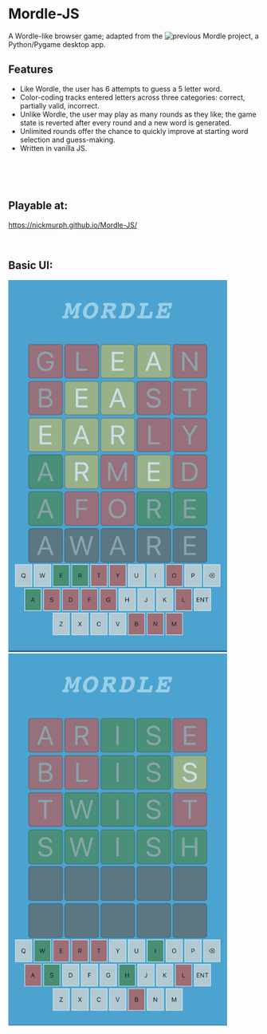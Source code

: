 # Mordle-JS
A Wordle-like browser game; adapted from the ![previous Mordle project](https://github.com/nickmurph/Mordle), a Python/Pygame desktop app.

## Features
- Like Wordle, the user has 6 attempts to guess a 5 letter word.
- Color-coding tracks entered letters across three categories: correct, partially valid, incorrect.
- Unlike Wordle, the user may play as many rounds as they like; the game state is reverted after every round and a new word is generated.
- Unlimited rounds offer the chance to quickly improve at starting word selection and guess-making.  
- Written in vanilla JS.

</br>
</br>
</br>

## Playable at:
https://nickmurph.github.io/Mordle-JS/

</br>

## Basic UI:


<p float="left">
<img src="/img/demo-mobile1.jpeg" width="439" height="746" />
<img src="/img/demo-mobile2.jpg" width="439" height="746" />
</p>

